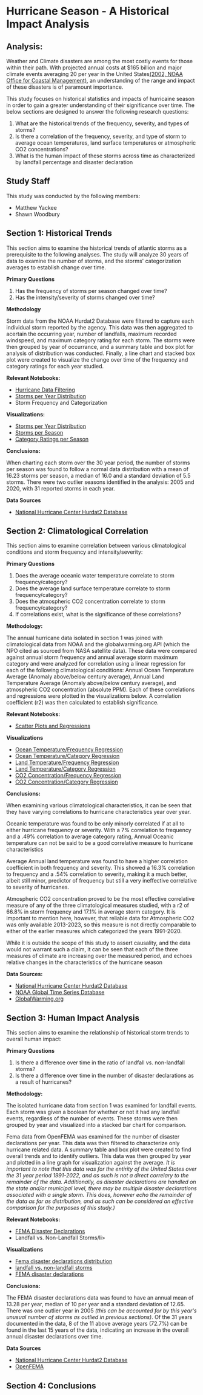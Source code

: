 # Hurricane Season - A Historical Impact Analysis

## Analysis:
Weather and Climate disasters are among the most costly events for those within their path. With projected annual costs at $165 billion and major climate events averaging 20 per year in the United States[(2002, NOAA Office for Coastal Management)](https://coast.noaa.gov/states/fast-facts/hurricane-costs.html), an understanding of the range and impact of these disasters is of paramount importance. 

This study focuses on historical statistics and impacts of hurricaine season in order to gain a greater understanding of their significance over time. The below sections are designed to answer the following research questions:

<ol>
  <li>What are the historical trends of the frequency, severity, and types of storms?</li>
  <li>Is there a correlation of the frequency, severity, and type of storm to average ocean temperatures, land surface temperatures or atmospheric CO2 concentrations?</li>
  <li>What is the human impact of these storms across time as characterized by landfall percentage and disaster declaration</li>
</ol>

## Study Staff
This study was conducted by the following members:
    <ul>
        <li>Matthew Yackee</li>
        <li>Shawn Woodbury</li>
    </ul>

## Section 1: Historical Trends

This section aims to examine the historical trends of atlantic storms as a prerequisite to the following analyses. The study will analyze 30 years of data to examine the number of storms, and the storms' categorization averages to establish change over time. 

<b>Primary Questions</b>
 <ol>
    <li>Has the frequency of storms per season changed over time?</li>
    <li>Has the intensity/severity of storms changed over time?</li>
</ol>

<b>Methodology</b>

Storm data from the NOAA Hurdat2 Database were filtered to capture each individual storm reported by the agency. This data was then aggregated to acertain the occurring year, number of landfalls, maximum recorded windspeed, and maximum category rating for each storm. The storms were then grouped by year of occurrance, and a summary table and box plot for analysis of distribution was conducted. Finally, a line chart and stacked box plot were created to visualize the change over time of the frequency and category ratings for each year studied. 

<b>Relevant Notebooks:</b>
<ul>
    <li><a href='HurricaneDataFiltering.ipynb'>Hurricane Data Filtering</a></li>
    <li><a href='ScatterPlotsAndRegressions'>Storms per Year Distribution</a></li>
    <li><a href='PerfectStorm.ipynb'></a>Storm Frequency and Categorization</a></li>
</ul>

<b>Visualizations:</b> 
<ul>
    <li><a href='Visualizations/Stormsperyearbox.png'>Storms per Year Distribution</a></li>
    <li><a href='Visualizations/stormfreq.png'>Storms per Season</a></li>
    <li><a href='Visualizations/stormcat.png'>Category Ratings per Season</a></li>
</ul>

<b>Conclusions:</b>

When charting each storm over the 30 year period, the number of storms per season was found to follow a normal data distribution with a mean of 16.23 storms per season, a median of 16.0 and a standard deviation of 5.5 storms. There were two outlier seasons identified in the analysis: 2005 and 2020, with 31 reported storms in each year. 

<b>Data Sources</b>

<ul>
    <li><a href='https://www.nhc.noaa.gov/data/hurdat/hurdat2-1851-2022-050423.txt'>National Hurricane Center Hurdat2 Database</a></li>
</ul>

## Section 2: Climatological Correlation

This section aims to examine correlation between various climatological conditions and storm frequency and intensity/severity:

<b>Primary Questions</b>
 <ol>
    <li>Does the average oceanic water temperature correlate to storm frequency/category?</li>
    <li>Does the average land surface temperature correlate to storm frequency/category?</li>
    <li>Does the atmospheric CO2 concentration correlate to storm frequency/category?</li>
    <li>If correlations exist, what is the significance of these correlations?</li>
</ol>

<b>Methodology:</b>

The annual hurricane data isolated in section 1 was joined with climatological data from NOAA and the globalwarming.org API (which the NPO cited as sourced from NASA satellite data). These data were compared against annual storm frequency and annual average storm maximum category and were analyzed for correlation using a linear regression for each of the following climatological conditions: Annual Ocean Temperature Average (Anomaly above/below century average), Annual Land Temperature Average (Anomaly above/below century average), and atmospheric CO2 concentration (absolute PPM). Each of these correlations and regressions were plotted in the visualizations below. A correlation coefficient (r2) was then calculated to establish significance.

<b>Relevant Notebooks:</b>
<ul>
    <li><a href='ScatterPlotsAndRegressions'>Scatter Plots and Regressions</a></li>
</ul>

<b>Visualizations</b> 
<ul>
    <li><a href='Visualizations/AnomaliesVsStormFrequency.png'>Ocean Temperature/Frequency Regression</a></li>
    <li><a href='Visualizations/AnomaliesVsStormSeverity.png'>Ocean Temperature/Category Regression</a></li>
    <li><a href='Visualizations/LandAnomaliesVsStormFrequency.png'>Land Temperature/Frequency Regression</a></li>
    <li><a href='Visualizations/LandAnomaliesVsStormintensity.png'>Land Temperature/Category Regression</a></li>
    <li><a href='Visualizations/CO2vsStormFrequency.png'>CO2 Concentration/Frequency Regression</a></li>
    <li><a href='Visualizations/CO2VsStormintensity.png'>CO2 Concentration/Category Regression</a></li>
</ul>

<b>Conclusions:</b>

When examining various climatological characteristics, it can be seen that they have varying correlations to hurricane characteristics year over year. 

Oceanic temperature was found to be only minorly correlated if at all to either hurricane frequency or severity. With a 7% correlation to frequency and a .49% correlation to average category rating, Annual Oceanic temperature can not be said to be a good correlative measure to hurricane characteristics

Average Annual land temperature was found to have a higher correlation coefficient in both frequency and severity. This showed a 16.3% correlation to frequency and a .54% correlation to severity, making it a much better, albeit still minor, predictor of frequency but still a very ineffective correlative to severity of hurricanes.

Atmospheric CO2 concentration proved to be the most effective correlative measure of any of the three climatological measures studied, with a r2 of 66.8% in storm frequency and 17.1% in average storm category. It is important to mention here, however, that reliable data for Atmospheric CO2 was only available 2013-2023, so this measure is not directly comparable to either of the earlier measures which categorized the years 1991-2020.

While it is outside the scope of this study to assert causality, and the data would not warrant such a claim, it can be seen that each of the three measures of climate are increasing over the measured period, and echoes relative changes in the characteristics of the hurricane season

<b>Data Sources:</b>

<ul>
    <li><a href='https://www.nhc.noaa.gov/data/hurdat/hurdat2-1851-2022-050423.txt'>National Hurricane Center Hurdat2 Database</a></li>
    <li><a href='https://www.ncei.noaa.gov/access/monitoring/climate-at-a-glance/global/time-series/globe'> NOAA Global Time Series Database</a></li>
    <li><a href="https://global-warming.org/">GlobalWarming.org</a></li>
</ul>

## Section 3: Human Impact Analysis

This section aims to examine the relationship of historical storm trends to overall human impact:

<b>Primary Questions</b>
 <ol>
    <li>Is there a difference over time in the ratio of landfall vs. non-landfall storms?</li>
    <li>Is there a difference over time in the number of disaster declarations as a result of hurricanes?</li>
</ol>

<b>Methodology:</b>

The isolated hurricane data from section 1 was examined for landfall events. Each storm was given a boolean for whether or not it had any landfall events, regardless of the number of events. These storms were then grouped by year and visualized into a stacked bar chart for comparison.

Fema data from OpenFEMA was examined for the number of disaster declarations per year. This data was then filtered to characterize only hurricane related data. A summary table and box plot were created to find overall trends and to identify outliers. This data was then grouped by year and plotted in a line graph for visualization against the average.
*It is important to note that this data was for the entirity of the United States over the 31 year period 1991-2022, and as such is not a direct correlary to the remainder of the data. Additionally, as disaster declarations are handled on the state and/or municipal level, there may be multiple disaster declarations associated with a single storm. This does, however echo the remainder of the data as far as distribution, and as such can be considered an effective comparison for the purposes of this study.)*

<b>Relevant Notebooks:</b>
<ul>
    <li><a href='FEMA Analysis.ipynb'>FEMA Disaster Declarations</a></li>
    <li><a href='PerfectStorm.ipynb'></a>Landfall vs. Non-Landfall Storms/li>
</ul>

<b>Visualizations</b> 
<ul>
    <li><a href='Visualizations/disasterdeclarations.png'>Fema disaster declarations distribution</a></li>
    <li><a href='Visualizations/landstorm.png'>landfall vs. non-landfall storms</a></li>
    <li><a href='Visualizations/FemaDisasterDeclarationsvsAverage.png'>FEMA disaster declarations</a></li>
</ul>

<b>Conclusions:</b>

The FEMA disaster declarations data was found to have an annual mean of 13.28 per year, median of 10 per year and a standard deviation of 12.65. There was one outlier year in 2005 *(this can be accounted for by this year's unusual number of storms as outlied in previous sections)*. Of the 31 years documented in the data, 8 of the 11 above average years (72.7%) can be found in the last 15 years of the data, indicating an increase in the overall annual disaster declarations over time. 

<b>Data Sources</b>

<ul>
    <li><a href='https://www.nhc.noaa.gov/data/hurdat/hurdat2-1851-2022-050423.txt'>National Hurricane Center Hurdat2 Database</a></li>
    <li><a href="https://www.fema.gov/about/openfema/api">OpenFEMA</a></li>
</ul>

## Section 4: Conclusions

